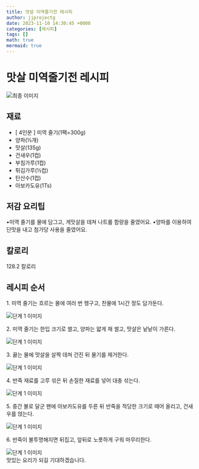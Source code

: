 ```yaml
---
title: 맛살 미역줄기전 레시피
author: jjprojectg
date: 2023-11-10 14:30:45 +0000
categories: [레시피]
tags: []
math: true
mermaid: true
---
```

<meta name="og:type" content="website"/>
<meta charset="UTF-8"/>
<div class="header">
  <h1>맛살 미역줄기전 레시피</h1>
</div>

<div class="container my-4">
  <div class="row">
    <div class="col-12 col-md-6">
      <div class="recipe-image">
        <img src="https://www.foodsafetykorea.go.kr/common/ecmFileView.do?ecm_file_no=1NxSkgr9ktU" class="step-image" alt="최종 이미지"/>
      </div>
    </div>
    <div class="col-12 col-md-6">
      <div class="ingredients">
        <h2>재료</h2>
        <ul class="card">
          <li> [ 4인분 ] 미역 줄기(1팩=300g) </li>
          <li>  양파(½개) </li>
          <li>  맛살(135g) </li>
          <li>  건새우(1컵) </li>
          <li>  부침가루(1컵) </li>
          <li>  튀김가루(½컵) </li>
          <li>  탄산수(1컵) </li>
          <li>  아보카도유(1Ts) </li>
</ul>
      </div>
    </div>
    <div class="col-12 col-md-6">
      <div class="ingredients">
        <h2>저감 요리팁</h2>
        <div class="card"> 
          <p>
            •미역 줄기를 물에 담그고, 게맛살을 데쳐 나트륨 함량을 줄였어요.
•양파를 이용하여 단맛을 내고 첨가당 사용을 줄였어요.
          </p>
        </div>
      </div>
      <div class="ingredients">
        <h2>칼로리</h2>
        <div class="card"> 
          <p>
            128.2 칼로리
          </p>
        </div>
      </div>
    </div>
  </div>
  <h2 class="my-4">레시피 순서</h2>
    <div class="card recipe-card">
    <div class="card-body recipe-stesp">
      <p class="card-text step-description">1. 미역 줄기는 흐르는 물에 여러 번 헹구고, 찬물에 1시간 정도 담가둔다.</p>
      <img src="https://www.foodsafetykorea.go.kr/common/ecmFileView.do?ecm_file_no=1NxSkgr9rX_" alt="단계 1 이미지" class="step-image"/>
    </div>
  </div>
  <div class="card recipe-card">
    <div class="card-body recipe-stesp">
      <p class="card-text step-description">2. 미역 줄기는 한입 크기로 썰고, 양파는 얇게 채 썰고, 맛살은 낱낱이 가른다.</p>
      <img src="https://www.foodsafetykorea.go.kr/common/ecmFileView.do?ecm_file_no=1NxSkgr9rZw" alt="단계 1 이미지" class="step-image"/>
    </div>
  </div>
  <div class="card recipe-card">
    <div class="card-body recipe-stesp">
      <p class="card-text step-description">3. 끓는 물에 맛살을 살짝 데쳐 건진 뒤 물기를 제거한다.</p>
      <img src="https://www.foodsafetykorea.go.kr/common/ecmFileView.do?ecm_file_no=1NxSkgr9rbr" alt="단계 1 이미지" class="step-image"/>
    </div>
  </div>
  <div class="card recipe-card">
    <div class="card-body recipe-stesp">
      <p class="card-text step-description">4. 반죽 재료를 고루 섞은 뒤 손질한 재료를 넣어 대충 섞는다.</p>
      <img src="https://www.foodsafetykorea.go.kr/common/ecmFileView.do?ecm_file_no=1NxSkgr9rfn" alt="단계 1 이미지" class="step-image"/>
    </div>
  </div>
  <div class="card recipe-card">
    <div class="card-body recipe-stesp">
      <p class="card-text step-description">5. 중간 불로 달군 팬에 아보카도유를 두른 뒤 반죽을 적당한 크기로 떼어 올리고, 건새우를 얹는다.</p>
      <img src="https://www.foodsafetykorea.go.kr/common/ecmFileView.do?ecm_file_no=1NxSkgr9rhb" alt="단계 1 이미지" class="step-image"/>
    </div>
  </div>
  <div class="card recipe-card">
    <div class="card-body recipe-stesp">
      <p class="card-text step-description">6. 반죽이 불투명해지면 뒤집고, 앞뒤로 노릇하게 구워 마무리한다.</p>
      <img src="https://www.foodsafetykorea.go.kr/common/ecmFileView.do?ecm_file_no=1NxSkgr9rlQ" alt="단계 1 이미지" class="step-image"/>
    </div>
  </div>
</div>
맛있는 요리가 되길 기대하겠습니다.
